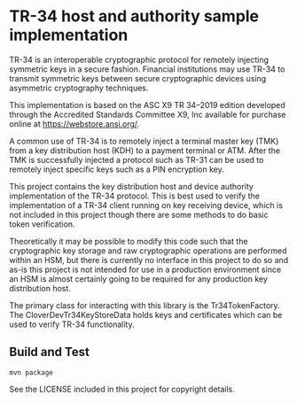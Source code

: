 # TR-34 host and authority sample implementation

TR-34 is an interoperable cryptographic protocol for remotely injecting symmetric keys in a secure
fashion. Financial institutions may use TR-34 to transmit symmetric keys between secure 
cryptographic devices using asymmetric cryptography techniques.

This implementation is based on the ASC X9 TR 34–2019 edition developed through the
Accredited Standards Committee X9, Inc available for purchase online at https://webstore.ansi.org/.

A common use of TR-34 is to remotely inject a terminal master key (TMK) from a key distribution
host (KDH) to a payment terminal or ATM. After the TMK is successfully injected a protocol such
as TR-31 can be used to remotely inject specific keys such as a PIN encryption key.

This project contains the key distribution host and device authority implementation of the TR-34
protocol. This is best used to verify the implementation of a TR-34 client running on key receiving
device, which is not included in this project though there are some methods to do basic token 
verification.

Theoretically it may be possible to modify this code such that the cryptographic key storage and
raw cryptographic operations are performed within an HSM, but there is currently no interface in
this project to do so and as-is this project is not intended for use in a production environment
since an HSM is almost certainly going to be required for any production key distribution host.

The primary class for interacting with this library is the Tr34TokenFactory. The 
CloverDevTr34KeyStoreData holds keys and certificates which can be used to verify TR-34
functionality.

## Build and Test

    mvn package

See the LICENSE included in this project for copyright details.
